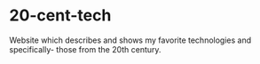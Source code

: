 # 20-cent-tech
Website which describes and shows my favorite technologies and specifically- those from the 20th century.
